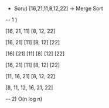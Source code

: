 - Soru) [16,21,11,8,12,22] -> Merge Sort

-- 1 ) 

[16, 21, 11] [8, 12, 22]

[16, 21] [11] [8, 12] [22]

[16] [21] [11] [8] [12] [22]

[16, 21] [11] [8, 12] [22]

[11, 16, 21] [8, 12, 22]

[8, 11, 12, 16, 21, 22]


-- 2) O(n log n)
